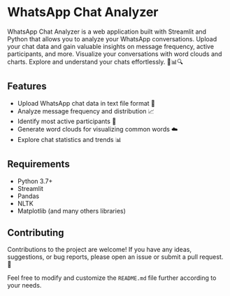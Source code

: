 # WhatsApp Chat Analyzer

WhatsApp Chat Analyzer is a web application built with Streamlit and Python that allows you to analyze your WhatsApp conversations. Upload your chat data and gain valuable insights on message frequency, active participants, and more. Visualize your conversations with word clouds and charts. Explore and understand your chats effortlessly. 💬📊🔍

## Features

- Upload WhatsApp chat data in text file format 📂
- Analyze message frequency and distribution 📈
- Identify most active participants 👥
- Generate word clouds for visualizing common words ☁️
- Explore chat statistics and trends 📊

## Requirements

- Python 3.7+
- Streamlit
- Pandas
- NLTK
- Matplotlib (and many others libraries)

## Contributing

Contributions to the project are welcome! If you have any ideas, suggestions, or bug reports, please open an issue or submit a pull request. 🙌

Feel free to modify and customize the `README.md` file further according to your needs.
